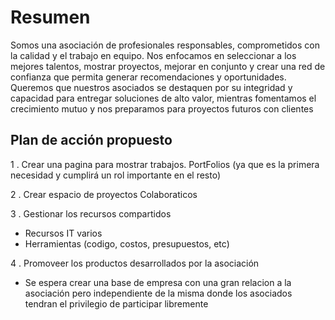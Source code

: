 # Resumen

Somos una asociación de profesionales responsables, comprometidos con la calidad y el trabajo en equipo. Nos enfocamos en seleccionar a los mejores talentos, mostrar proyectos, mejorar en conjunto y crear una red de confianza que permita generar recomendaciones y oportunidades. Queremos que nuestros asociados se destaquen por su integridad y capacidad para entregar soluciones de alto valor, mientras fomentamos el crecimiento mutuo y nos preparamos para proyectos futuros con clientes

## Plan de acción propuesto

1 . Crear una pagina para mostrar trabajos. PortFolios (ya que es la primera necesidad y cumplirá un rol importante en el resto)

2 . Crear espacio de proyectos Colaboraticos

3 . Gestionar los recursos compartidos

* Recursos IT varios
* Herramientas (codigo, costos, presupuestos, etc)

4 . Promoveer los productos desarrollados por la asociación

* Se espera crear una base de empresa con una gran relacion a la asociación pero independiente de la misma donde los asociados tendran el privilegio de participar libremente